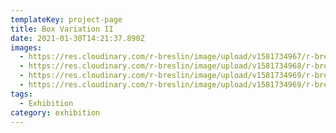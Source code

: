 ```yaml
---
templateKey: project-page
title: Box Variation II
date: 2021-01-30T14:21:37.890Z
images:
  - https://res.cloudinary.com/r-breslin/image/upload/v1581734967/r-breslin-cloudinary/WORK/EXHIBITION/box-variation-II/EXHIBITION_box-variation-II_box-variation-II-01_ys72zc.jpg
  - https://res.cloudinary.com/r-breslin/image/upload/v1581734968/r-breslin-cloudinary/WORK/EXHIBITION/box-variation-II/EXHIBITION_box-variation-II_box-variation-II-02_loauxl.jpg
  - https://res.cloudinary.com/r-breslin/image/upload/v1581734969/r-breslin-cloudinary/WORK/EXHIBITION/box-variation-II/EXHIBITION_box-variation-II_box-variation-II-04_bpnhwi.jpg
  - https://res.cloudinary.com/r-breslin/image/upload/v1581734969/r-breslin-cloudinary/WORK/EXHIBITION/box-variation-II/EXHIBITION_box-variation-II_box-variation-II-03_cryvu0.jpg
tags:
  - Exhibition
category: exhibition
---
```

